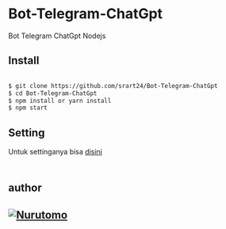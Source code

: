 # Bot-Telegram-ChatGpt
Bot Telegram ChatGpt Nodejs



##  Install

``` bash

$ git clone https://github.com/srart24/Bot-Telegram-ChatGpt
$ cd Bot-Telegram-ChatGpt
$ npm install or yarn install
$ npm start
```

## Setting
Untuk settinganya bisa [disini](https://github.com/srart24/Bot-Telegram-ChatGpt/blob/srart24/setting/setting.js)

###
```
```

author
------
[![Nurutomo](https://github.com/srart24.png?size=100)](https://github.com/srart24)
------
